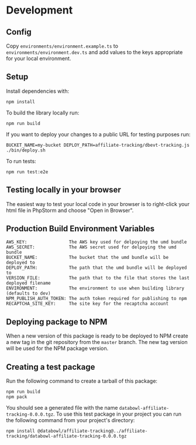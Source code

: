 # Development

## Config

Copy `environments/environment.example.ts` to `environments/environment.dev.ts` and add values to the keys appropriate 
for your local environment.

## Setup

Install dependencies with:

```
npm install
```

To build the library locally run:

```
npm run build
```

If you want to deploy your changes to a public URL for testing purposes run:

```
BUCKET_NAME=my-bucket DEPLOY_PATH=affiliate-tracking/dbevt-tracking.js ./bin/deploy.sh
```

To run tests:

```
npm run test:e2e
```

## Testing locally in your browser

The easiest way to test your local code in your browser is to right-click your html file in PhpStorm and choose "Open in Browser".

## Production Build Environment Variables

```
AWS_KEY:                The AWS key used for delpoying the umd bundle
AWS_SECRET:             The AWS secret used for delpoying the umd bundle
BUCKET_NAME:            The bucket that the umd bundle will be deployed to
DEPLOY_PATH:            The path that the umd bundle will be deployed to
VERSION_FILE:           The path that to the file that stores the last deployed filename
ENVIRONMENT:            The environment to use when building library (defaults to dev)
NPM_PUBLISH_AUTH_TOKEN: The auth token required for publishing to npm
RECAPTCHA_SITE_KEY:     The site key for the recaptcha account
```

## Deploying package to NPM

When a new version of this package is ready to be deployed to NPM create a new tag in the git repository from the 
`master` branch. The new tag version will be used for the NPM package version.

## Creating a test package

Run the following command to create a tarball of this package:

```
npm run build
npm pack
```

You should see a generated file with the name `databowl-affiliate-tracking-0.0.0.tgz`. To use this test package in your
project you can run the following command from your project's directory:

```
npm install @databowl/affiliate-tracking@../affiliate-tracking/databowl-affiliate-tracking-0.0.0.tgz
``` 